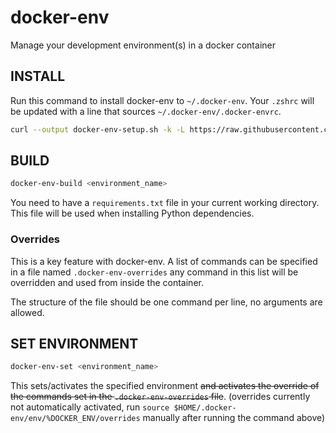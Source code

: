 # docker-env
Manage your development environment(s) in a docker container

## INSTALL

Run this command to install docker-env to `~/.docker-env`. Your `.zshrc` will be updated with a line that sources `~/.docker-env/.docker-envrc`.
```bash
curl --output docker-env-setup.sh -k -L https://raw.githubusercontent.com/freko247/docker-env/master/setup.sh && chmod 755 docker-env-setup.sh && ./docker-env-setup.sh && rm docker-env-setup.sh
```

## BUILD

```bash
docker-env-build <environment_name>
```

You need to have a `requirements.txt` file in your current working directory. This file will be used when installing Python dependencies.

### Overrides

This is a key feature with docker-env. A list of commands can be specified in a file named `.docker-env-overrides` any command in this list will be overridden and used from inside the container.

The structure of the file should be one command per line, no arguments are allowed.

## SET ENVIRONMENT

```bash
docker-env-set <environment_name>
```

This sets/activates the specified environment ~~and activates the override of the commands set in the `.docker-env-overrides` file~~. (overrides currently not automatically activated, run `source $HOME/.docker-env/env/%DOCKER_ENV/overrides` manually after running the command above)
